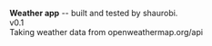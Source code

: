 **Weather app** -- built and tested by shaurobi.  
v0.1  
Taking weather data from openweathermap.org/api  
